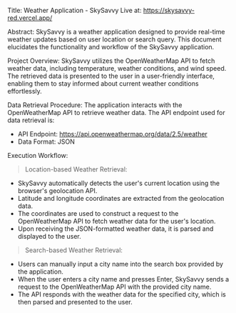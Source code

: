 Title: Weather Application - SkySavvy
Live at: https://skysavvy-red.vercel.app/ 

Abstract:
SkySavvy is a weather application designed to provide real-time weather updates based on user location or search query. This document elucidates the functionality and workflow of the SkySavvy application.

Project Overview:
SkySavvy utilizes the OpenWeatherMap API to fetch weather data, including temperature, weather conditions, and wind speed. The retrieved data is presented to the user in a user-friendly interface, enabling them to stay informed about current weather conditions effortlessly.

Data Retrieval Procedure:
The application interacts with the OpenWeatherMap API to retrieve weather data. The API endpoint used for data retrieval is:

- API Endpoint: https://api.openweathermap.org/data/2.5/weather
- Data Format: JSON

Execution Workflow:
> Location-based Weather Retrieval:
- SkySavvy automatically detects the user's current location using the browser's geolocation API.
- Latitude and longitude coordinates are extracted from the geolocation data.
- The coordinates are used to construct a request to the OpenWeatherMap API to fetch weather data for the user's location.
- Upon receiving the JSON-formatted weather data, it is parsed and displayed to the user.

>Search-based Weather Retrieval:
- Users can manually input a city name into the search box provided by the application.
- When the user enters a city name and presses Enter, SkySavvy sends a request to the OpenWeatherMap API with the provided city name.
- The API responds with the weather data for the specified city, which is then parsed and presented to the user.